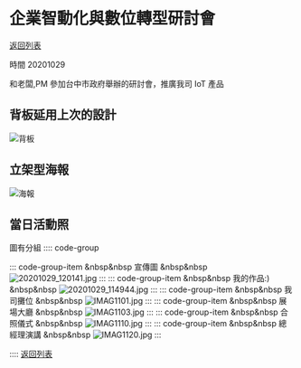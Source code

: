 # 企業智動化與數位轉型研討會

[<i class="fa fa-arrow-left"></i>返回列表](./index.md)

時間 20201029

和老闆,PM 參加台中市政府舉辦的研討會，推廣我司 IoT 產品

## 背板延用上次的設計

![背板](https://drive.google.com/thumbnail?id=1T4FQtQc1sHN-Kghio8zjTEP7nrlVicFb&sz=w1366)

## 立架型海報

![海報](https://drive.google.com/thumbnail?id=1XJ5sDOsMicGCWEnbUP9FjePWxiQPU1Gr&sz=w1366)

## 當日活動照

圖有分組
:::: code-group

::: code-group-item &nbsp&nbsp 宣傳圖 &nbsp&nbsp
![20201029_120141.jpg](https://drive.google.com/thumbnail?id=1sQC_4wGSIKJjVKq6GAS8KnmDX9R9eeuF&sz=w1366)
:::
::: code-group-item &nbsp&nbsp 我的作品:) &nbsp&nbsp
![20201029_114944.jpg](https://drive.google.com/thumbnail?id=1HXoTQYHxp81Efob75_ABuEzWMNOuQhH2&sz=w1366)
:::
::: code-group-item &nbsp&nbsp 我司攤位 &nbsp&nbsp
![IMAG1101.jpg](https://drive.google.com/thumbnail?id=1MAGYXhWnpZ7G-bNXUHQpfINYAz7pD7yv&sz=w1366)
:::
::: code-group-item &nbsp&nbsp 展場大廳 &nbsp&nbsp
![IMAG1103.jpg](https://drive.google.com/thumbnail?id=1aK5v0K5c2irZTnKX1bM4a3-H3RLXaqQa&sz=w1366)
:::
::: code-group-item &nbsp&nbsp 合照儀式 &nbsp&nbsp
![IMAG1110.jpg](https://drive.google.com/thumbnail?id=1aQjSIjYUiIRodreK0qawto1fu6zaJREp&sz=w1366)
:::
::: code-group-item &nbsp&nbsp 總經理演講 &nbsp&nbsp
![IMAG1120.jpg](https://drive.google.com/thumbnail?id=1aUjFu8aXnAPH0jkHE4KjRhDxY0QeAUE9&sz=w1366)
:::

::::
[<i class="fa fa-arrow-left"></i>返回列表](./index.md)